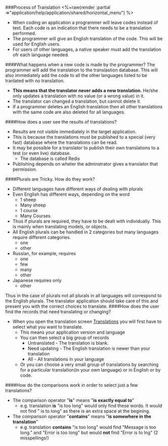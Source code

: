 ###Process of Translation
<%=raw(render :partial =>"application/help/application/shared/horizontal_menu") %>
* When coding an application a programmer will leave codes instead of text. Each code is an indication that there needs to be a translation performed.
* The programmer will give an English translation of the code. This will be used for English users.
* For users of other languages, a native speaker must add the translation ofr each language needed.

####What happens when a new code is made by the programmer?
The programmer will add the translation to the translastion database. This will also immediately add the code to all the other languages listed to be tranlated with no translation.
* **This means that the translator never adds a new translation.** He/she only updates a translation with no value (or a wrong value) in it.
* The translator can changed a translation, but cannot delete it.
* If a programmer deletes an English translation then all other translations with the same code are also deleted for all languages.

####How does a user see the results of translations?
* Results are not visible immediately in the target application.
* This is because the translations must be published to a special (very fast) database where the translations can be read. 
* It may be possible for a translator to publish their own translations to a test (or even live) database.
  * The database is called Redis
* Publishing depends on wheter the adminstrator gives a translator that permission.

####Plurals are Tricky. How do they work?
* Different languages have different ways of dealing with plurals
* Even English has different ways, depending on the word
  * 1 sheep
  * Many sheep
  * 1 course
  * Many Courses
* Thus if plurals are required, they have to be dealt with individually. This is mainly when translating models, or objects.
* All English plurals can be handled in 2 categories but many languages require different categories.
  * one
  * other
* Russian, for example, requires
  * one
  * few
  * many
  * other
* Japanese requires only
  * other
  
Thus in the case of plurals not all plurals in all languages will correspond to the English plurals. The translator application should take care of this and present you with the correct choices to translate.
####How does the user find the records that need translating or changing?
* When you open the translation screen [Translations](../translations) you will first have to select what you want to translate.
  * This means your application version and language
  * You can then select a big group of records 
    * Untranslated - The translation is blank.
    * Need updating - The English translation is newer than your translation
    * All - All translations in your language
  * Or you can choose a very small group of translations by searching for a particular translation(in your own language) or in English or by code.    
   
####How do the comparisons work in order to select just a few translations?
* The comparison operator "**is**" means "**is exactly equal to**"
  * e.g. translation **is** "is too long" would only find these words. It would not find " is to long" as there is an extra space at the begining.
* The comparison operator "**contains**" means "**is somewhere in the translation**"
  * e.g. translation **contains** "is too long" would find "Message is too long." and "Error is too long" but would **not** find "Error is to lng" (2 misspellings!)    




